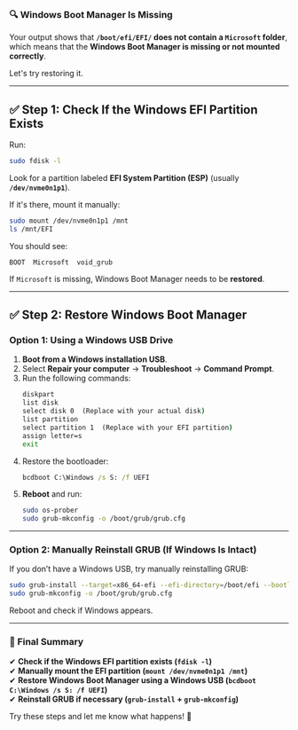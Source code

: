 ### **🔍 Windows Boot Manager Is Missing**
Your output shows that **`/boot/efi/EFI/` does not contain a `Microsoft` folder**, which means that the **Windows Boot Manager is missing or not mounted correctly**.  

Let's try restoring it.

---

## **✅ Step 1: Check If the Windows EFI Partition Exists**
Run:
```bash
sudo fdisk -l
```
Look for a partition labeled **EFI System Partition (ESP)** (usually **`/dev/nvme0n1p1`**).

If it's there, mount it manually:
```bash
sudo mount /dev/nvme0n1p1 /mnt
ls /mnt/EFI
```
You should see:
```
BOOT  Microsoft  void_grub
```
If `Microsoft` is missing, Windows Boot Manager needs to be **restored**.

---

## **✅ Step 2: Restore Windows Boot Manager**
### **Option 1: Using a Windows USB Drive**
1. **Boot from a Windows installation USB**.
2. Select **Repair your computer** → **Troubleshoot** → **Command Prompt**.
3. Run the following commands:
   ```cmd
   diskpart
   list disk
   select disk 0  (Replace with your actual disk)
   list partition
   select partition 1  (Replace with your EFI partition)
   assign letter=s
   exit
   ```
4. Restore the bootloader:
   ```cmd
   bcdboot C:\Windows /s S: /f UEFI
   ```
5. **Reboot** and run:
   ```bash
   sudo os-prober
   sudo grub-mkconfig -o /boot/grub/grub.cfg
   ```

---

### **Option 2: Manually Reinstall GRUB (If Windows Is Intact)**
If you don’t have a Windows USB, try manually reinstalling GRUB:
```bash
sudo grub-install --target=x86_64-efi --efi-directory=/boot/efi --bootloader-id=void_grub
sudo grub-mkconfig -o /boot/grub/grub.cfg
```
Reboot and check if Windows appears.

---

### **🎯 Final Summary**
✔ **Check if the Windows EFI partition exists (`fdisk -l`)**  
✔ **Manually mount the EFI partition (`mount /dev/nvme0n1p1 /mnt`)**  
✔ **Restore Windows Boot Manager using a Windows USB (`bcdboot C:\Windows /s S: /f UEFI`)**  
✔ **Reinstall GRUB if necessary (`grub-install` + `grub-mkconfig`)**  

Try these steps and let me know what happens! 🚀
